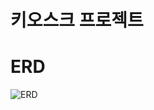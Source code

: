 # 키오스크 프로젝트

# ERD

![ERD]([[https://ifh.cc/v-gN2ft5](https://ifh.cc/v-Qn26oX)https://ifh.cc/v-Qn26oX](https://ifh.cc/v-Qn26oX)https://ifh.cc/v-Qn26oX)
